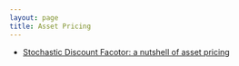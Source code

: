 ```yaml
---
layout: page
title: Asset Pricing
---
```



- [Stochastic Discount Facotor: a nutshell of asset pricing](https://skybluerw.github.io/2023/03/04/sdf-nutshell.html)

